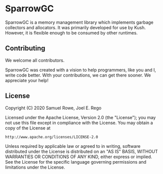# SparrowGC

SparrowGC is a memory management library which implements garbage collectors and allocators.
It was primarily developed for use by Kush. However, it is flexible enough to be consumed by
other runtimes.

## Contributing

We welcome all contributors.

SparrowGC was created with a vision to help programmers, like you and I, write code
better. With your contributions, we can get there sooner. We appreciate your help!

## License

Copyright (C) 2020 Samuel Rowe, Joel E. Rego

Licensed under the Apache License, Version 2.0 (the "License");
you may not use this file except in compliance with the License.
You may obtain a copy of the License at

    http://www.apache.org/licenses/LICENSE-2.0

Unless required by applicable law or agreed to in writing, software
distributed under the License is distributed on an "AS IS" BASIS,
WITHOUT WARRANTIES OR CONDITIONS OF ANY KIND, either express or implied.
See the License for the specific language governing permissions and
limitations under the License.

